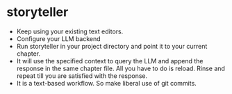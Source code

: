 # storyteller

* Keep using your existing text editors.
* Configure your LLM backend
* Run storyteller in your project directory and point it to your current chapter.
* It will use the specified context to query the LLM and append the response in the same chapter file. All you have to do is reload. Rinse and repeat till you are satisfied with the response.
* It is a text-based workflow. So make liberal use of git commits.
